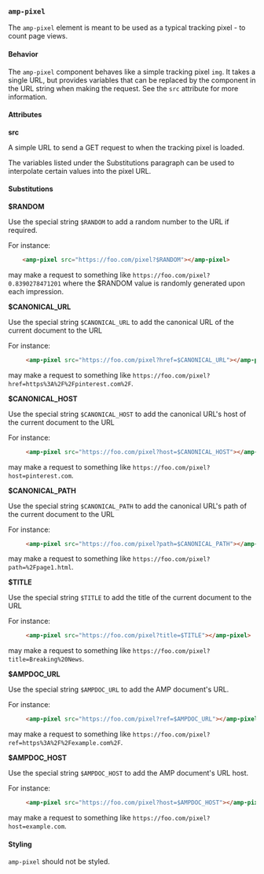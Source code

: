 <!---
Copyright 2015 The AMP HTML Authors. All Rights Reserved.

Licensed under the Apache License, Version 2.0 (the "License");
you may not use this file except in compliance with the License.
You may obtain a copy of the License at

      http://www.apache.org/licenses/LICENSE-2.0

Unless required by applicable law or agreed to in writing, software
distributed under the License is distributed on an "AS-IS" BASIS,
WITHOUT WARRANTIES OR CONDITIONS OF ANY KIND, either express or implied.
See the License for the specific language governing permissions and
limitations under the License.
-->

### <a name=”amp-pixel”></a> `amp-pixel`

The `amp-pixel` element is meant to be used as a typical tracking pixel - to count page views.

#### Behavior

The `amp-pixel` component behaves like a simple tracking pixel `img`. It takes a single URL, but provides variables that can be replaced by the component in the URL string when making the request. See the `src` attribute for more information.

#### Attributes

**src**

A simple URL to send a GET request to when the tracking pixel is loaded.

The variables listed under the Substitutions paragraph can be used to interpolate certain values into the pixel URL.

#### Substitutions

**$RANDOM**

Use the special string `$RANDOM` to add a random number to the URL if required.

For instance:
```html
    <amp-pixel src="https://foo.com/pixel?$RANDOM"></amp-pixel>
```
may make a request to something like `https://foo.com/pixel?0.8390278471201` where the $RANDOM value is randomly generated upon each impression.

**$CANONICAL_URL**

Use the special string `$CANONICAL_URL` to add the canonical URL of the current document to the URL

For instance:
```html
     <amp-pixel src="https://foo.com/pixel?href=$CANONICAL_URL"></amp-pixel>
```
may make a request to something like `https://foo.com/pixel?href=https%3A%2F%2Fpinterest.com%2F`.

**$CANONICAL_HOST**

Use the special string `$CANONICAL_HOST` to add the canonical URL's host of the current document to the URL

For instance:
```html
     <amp-pixel src="https://foo.com/pixel?host=$CANONICAL_HOST"></amp-pixel>
```
may make a request to something like `https://foo.com/pixel?host=pinterest.com`.

**$CANONICAL_PATH**

Use the special string `$CANONICAL_PATH` to add the canonical URL's path of the current document to the URL

For instance:
```html
     <amp-pixel src="https://foo.com/pixel?path=$CANONICAL_PATH"></amp-pixel>
```
may make a request to something like `https://foo.com/pixel?path=%2Fpage1.html`.

**$TITLE**

Use the special string `$TITLE` to add the title of the current document to the URL

For instance:
```html
     <amp-pixel src="https://foo.com/pixel?title=$TITLE"></amp-pixel>
```
may make a request to something like `https://foo.com/pixel?title=Breaking%20News`.

**$AMPDOC_URL**

Use the special string `$AMPDOC_URL` to add the AMP document's URL.

For instance:
```html
     <amp-pixel src="https://foo.com/pixel?ref=$AMPDOC_URL"></amp-pixel>
```
may make a request to something like `https://foo.com/pixel?ref=https%3A%2F%2Fexample.com%2F`.

**$AMPDOC_HOST**

Use the special string `$AMPDOC_HOST` to add the AMP document's URL host.

For instance:
```html
     <amp-pixel src="https://foo.com/pixel?host=$AMPDOC_HOST"></amp-pixel>
```
may make a request to something like `https://foo.com/pixel?host=example.com`.

#### Styling

`amp-pixel` should not be styled.
